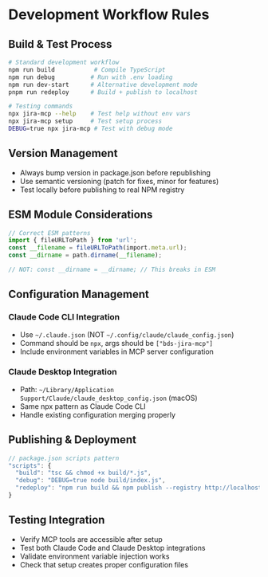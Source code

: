 # Development Workflow Rules

## Build & Test Process
```bash
# Standard development workflow
npm run build           # Compile TypeScript
npm run debug          # Run with .env loading
npm run dev-start      # Alternative development mode
pnpm run redeploy      # Build + publish to localhost

# Testing commands
npx jira-mcp --help    # Test help without env vars
npx jira-mcp setup     # Test setup process
DEBUG=true npx jira-mcp # Test with debug mode
```

## Version Management
- Always bump version in package.json before republishing
- Use semantic versioning (patch for fixes, minor for features)
- Test locally before publishing to real NPM registry

## ESM Module Considerations
```typescript
// Correct ESM patterns
import { fileURLToPath } from 'url';
const __filename = fileURLToPath(import.meta.url);
const __dirname = path.dirname(__filename);

// NOT: const __dirname = __dirname; // This breaks in ESM
```

## Configuration Management
### Claude Code CLI Integration
- Use `~/.claude.json` (NOT `~/.config/claude/claude_config.json`)
- Command should be `npx`, args should be `["bds-jira-mcp"]`
- Include environment variables in MCP server configuration

### Claude Desktop Integration  
- Path: `~/Library/Application Support/Claude/claude_desktop_config.json` (macOS)
- Same npx pattern as Claude Code CLI
- Handle existing configuration merging properly

## Publishing & Deployment
```javascript
// package.json scripts pattern
"scripts": {
  "build": "tsc && chmod +x build/*.js",
  "debug": "DEBUG=true node build/index.js",
  "redeploy": "npm run build && npm publish --registry http://localhost:4873/"
}
```

## Testing Integration
- Verify MCP tools are accessible after setup
- Test both Claude Code and Claude Desktop integrations
- Validate environment variable injection works
- Check that setup creates proper configuration files
